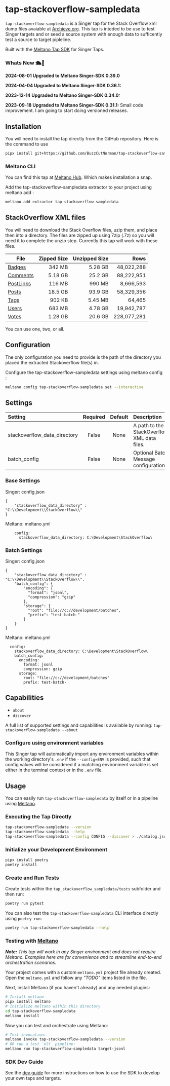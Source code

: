# tap-stackoverflow-sampledata

`tap-stackoverflow-sampledata` is a Singer tap for the Stack Overflow xml dump files avaiable at [Archieve.org](https://archive.org/details/stackexchange).  This tap is inteded to be use to test Singer targets and or seed a source system with enough data to sufficently test a source to target pipleline.  

Built with the [Meltano Tap SDK](https://sdk.meltano.com) for Singer Taps.

### Whats New 🛳️🎉
**2024-08-01 Upgraded to Meltano Singer-SDK 0.39.0**

**2024-04-04 Upgraded to Meltano Singer-SDK 0.36.1:**

**2023-12-14 Upgraded to Meltano Singer-SDK 0.34.0:**

**2023-09-18 Upgraded to Meltano Singer-SDK 0.31.1:** Small code improvement.  I am going to start doing versioned releases.

## Installation

You will need to install the tap directly from the GitHub repository.  Here is the command to use

```bash
pipx install git+https://github.com/BuzzCutNorman/tap-stackoverflow-sampledata.git
```

### Meltano CLI

You can find this tap at [Meltano Hub](https://hub.meltano.com).  Which makes installation a snap.

Add the tap-stackoverflow-sampledata extractor to your project using meltano add :
```bash
meltano add extractor tap-stackoverflow-sampledata
```

## StackOverflow XML files

You will need to download the Stack Overflow files, uzip them, and place then into a directory.  The files are zipped up using 7zip (.7z) so you will need it to complete the unzip step.  Currently this tap will work with these files. 

|File                                                                                 | Zipped Size | Unzipped Size | Rows     |
|-------------------------------------------------------------------------------------|------------:|--------------:|---------:|
[Badges](https://archive.org/download/stackexchange/stackoverflow.com-Badges.7z)      | 342 MB      | 5.28 GB       | 48,022,288
[Comments](https://archive.org/download/stackexchange/stackoverflow.com-Comments.7z)  | 5.18 GB     | 25.2 GB       | 88,222,951
[PostLinks](https://archive.org/download/stackexchange/stackoverflow.com-PostLinks.7z)| 116 MB      | 990 MB        | 8,666,593
[Posts](https://archive.org/download/stackexchange/stackoverflow.com-Posts.7z)        | 18.5 GB     | 93.9 GB       | 58,329,356
[Tags](https://archive.org/download/stackexchange/stackoverflow.com-Tags.7z)          | 902 KB      | 5.45 MB       | 64,465
[Users](https://archive.org/download/stackexchange/stackoverflow.com-Users.7z)        | 683 MB      | 4.78 GB       | 19,942,787
[Votes](https://archive.org/download/stackexchange/stackoverflow.com-Votes.7z)        | 1.28 GB     | 20.6 GB       | 228,077,281

You can use one, two, or all.  

## Configuration

The only configuration you need to provide is the path of the directory you placed the extracted Stackoverflow file(s) in.


Configure the tap-stackoverflow-sampledata settings using meltano config :
```bash
meltano config tap-stackoverflow-sampledata set --interactive
```

## Settings

| Setting                     | Required | Default | Description |
|:----------------------------|:--------:|:-------:|:------------|
| stackoverflow_data_directory| False    | None    | A path to the StackOverflow XML data files. |
| batch_config                | False    | None    | Optional Batch Message configuration |

### Base Settings
Singer: config.json
```
{
	"stackoverflow_data_directory" : "C:\\Development\\StackOverflow\\"
}
```

Meltano: meltano.yml
```
    config:
      stackoverflow_data_directory: C:\Development\StackOverflow\
```

### Batch Settings
Singer: config.json
```
{
	"stackoverflow_data_directory" : "C:\\Development\\StackOverflow\\".
	"batch_config": {
		"encoding": {
		  "format": "jsonl",
		  "compression": "gzip"
		},
		"storage": {
		  "root": "file://c://development/batches",
		  "prefix": "test-batch-"
		}
	}
}
```

Meltano: meltano.yml
```
  config:
    stackoverflow_data_directory: C:\Development\StackOverflow\
    batch_config:
      encoding:
        format: jsonl
        compression: gzip
      storage:
        root: "file://c://development/batches"
        prefix: test-batch-
```

## Capabilities

* `about`
* `discover`

A full list of supported settings and capabilities is available by running: `tap-stackoverflow-sampledata --about`

### Configure using environment variables

This Singer tap will automatically import any environment variables within the working directory's
`.env` if the `--config=ENV` is provided, such that config values will be considered if a matching
environment variable is set either in the terminal context or in the `.env` file.

## Usage

You can easily run `tap-stackoverflow-sampledata` by itself or in a pipeline using [Meltano](https://meltano.com/).

### Executing the Tap Directly

```bash
tap-stackoverflow-sampledata --version
tap-stackoverflow-sampledata --help
tap-stackoverflow-sampledata --config CONFIG --discover > ./catalog.json
```

### Initialize your Development Environment

```bash
pipx install poetry
poetry install
```

### Create and Run Tests

Create tests within the `tap_stackoverflow_sampledata/tests` subfolder and
  then run:

```bash
poetry run pytest
```

You can also test the `tap-stackoverflow-sampledata` CLI interface directly using `poetry run`:

```bash
poetry run tap-stackoverflow-sampledata --help
```

### Testing with [Meltano](https://www.meltano.com)

_**Note:** This tap will work in any Singer environment and does not require Meltano.
Examples here are for convenience and to streamline end-to-end orchestration scenarios._

Your project comes with a custom `meltano.yml` project file already created. Open the `meltano.yml` and follow any _"TODO"_ items listed in
the file.

Next, install Meltano (if you haven't already) and any needed plugins:

```bash
# Install meltano
pipx install meltano
# Initialize meltano within this directory
cd tap-stackoverflow-sampledata
meltano install
```

Now you can test and orchestrate using Meltano:

```bash
# Test invocation:
meltano invoke tap-stackoverflow-sampledata --version
# OR run a test `elt` pipeline:
meltano run tap-stackoverflow-sampledata target-jsonl
```

### SDK Dev Guide

See the [dev guide](https://sdk.meltano.com/en/latest/dev_guide.html) for more instructions on how to use the SDK to
develop your own taps and targets.
